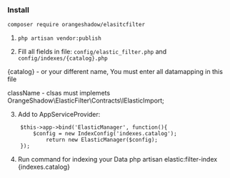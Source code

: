 ### Install

```composer require orangeshadow/elasitcfilter```

1. ```php artisan vendor:publish```

2. Fill all fields in file:
```config/elastic_filter.php``` and ```config/indexes/{catalog}.php```

{catalog} - or your different name, You must enter all datamapping in this file

className - clsas must implemets OrangeShadow\ElasticFilter\Contracts\IElasticImport;

3. Add to AppServiceProvider:
```
    $this->app->bind('ElasticManager', function(){
        $config = new IndexConfig('indexes.catalog');
            return new ElasticManager($config);
    });
```
4. Run command for indexing your Data
php artisan elastic:filter-index {indexes.catalog}
